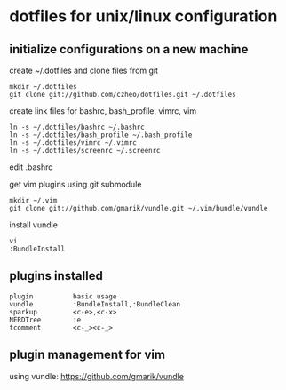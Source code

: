 dotfiles for unix/linux configuration
===========================

initialize configurations on a new machine
------------------

create ~/.dotfiles and clone files from git

    mkdir ~/.dotfiles
    git clone git://github.com/czheo/dotfiles.git ~/.dotfiles

create link files for bashrc, bash_profile, vimrc, vim

    ln -s ~/.dotfiles/bashrc ~/.bashrc
    ln -s ~/.dotfiles/bash_profile ~/.bash_profile
    ln -s ~/.dotfiles/vimrc ~/.vimrc
    ln -s ~/.dotfiles/screenrc ~/.screenrc

edit .bashrc

get vim plugins using git submodule
    
    mkdir ~/.vim
    git clone git://github.com/gmarik/vundle.git ~/.vim/bundle/vundle
    
install vundle
    
    vi
    :BundleInstall

plugins installed
-----------------

    plugin          basic usage
    vundle          :BundleInstall,:BundleClean
    sparkup         <c-e>,<c-x>
    NERDTree        :e
    tcomment        <c-_><c-_>

plugin management for vim
-----------------------

using vundle: https://github.com/gmarik/vundle
